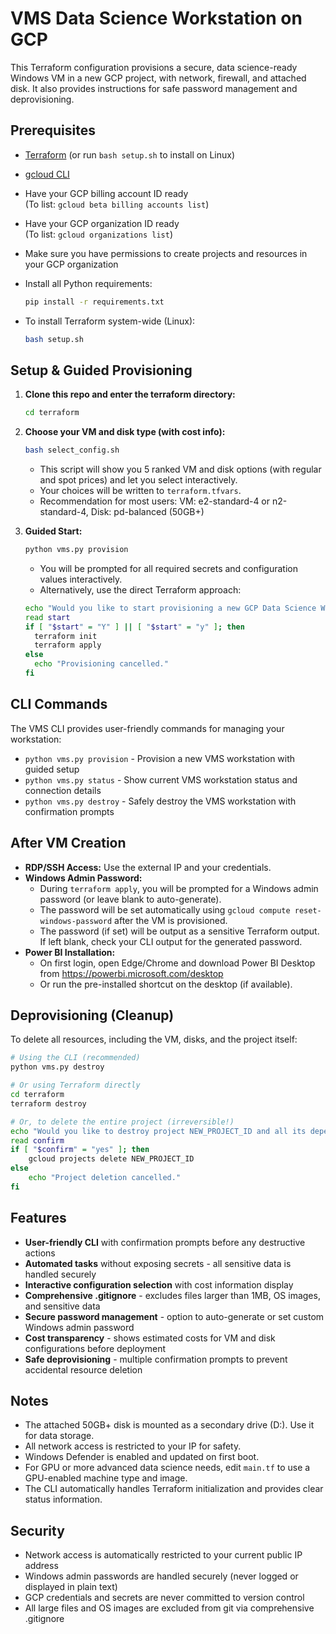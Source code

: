# VMS Data Science Workstation on GCP

This Terraform configuration provisions a secure, data science-ready Windows VM in a new GCP project, with network, firewall, and attached disk. It also provides instructions for safe password management and deprovisioning.

## Prerequisites

- [Terraform](https://www.terraform.io/downloads.html) (or run `bash setup.sh` to install on Linux)
- [gcloud CLI](https://cloud.google.com/sdk/docs/install)
- Have your GCP billing account ID ready  
	(To list: `gcloud beta billing accounts list`)
- Have your GCP organization ID ready  
	(To list: `gcloud organizations list`)
- Make sure you have permissions to create projects and resources in your GCP organization
- Install all Python requirements:
	```bash
	pip install -r requirements.txt
	```

- To install Terraform system-wide (Linux):
	```bash
	bash setup.sh
	```

## Setup & Guided Provisioning

1. **Clone this repo and enter the terraform directory:**
	```bash
	cd terraform
	```
2. **Choose your VM and disk type (with cost info):**
	```bash
	bash select_config.sh
	```
	- This script will show you 5 ranked VM and disk options (with regular and spot prices) and let you select interactively.
	- Your choices will be written to `terraform.tfvars`.
	- Recommendation for most users: VM: e2-standard-4 or n2-standard-4, Disk: pd-balanced (50GB+)

3. **Guided Start:**
	```bash
	python vms.py provision
	```
	- You will be prompted for all required secrets and configuration values interactively.
	- Alternatively, use the direct Terraform approach:
	```bash
	echo "Would you like to start provisioning a new GCP Data Science Workstation project? (Y/N)"
	read start
	if [ "$start" = "Y" ] || [ "$start" = "y" ]; then
	  terraform init
	  terraform apply
	else
	  echo "Provisioning cancelled."
	fi
	```

## CLI Commands

The VMS CLI provides user-friendly commands for managing your workstation:

- `python vms.py provision` - Provision a new VMS workstation with guided setup
- `python vms.py status` - Show current VMS workstation status and connection details
- `python vms.py destroy` - Safely destroy the VMS workstation with confirmation prompts

## After VM Creation

- **RDP/SSH Access:** Use the external IP and your credentials.
- **Windows Admin Password:**
	- During `terraform apply`, you will be prompted for a Windows admin password (or leave blank to auto-generate).
	- The password will be set automatically using `gcloud compute reset-windows-password` after the VM is provisioned.
	- The password (if set) will be output as a sensitive Terraform output. If left blank, check your CLI output for the generated password.
- **Power BI Installation:**
	- On first login, open Edge/Chrome and download Power BI Desktop from https://powerbi.microsoft.com/desktop
	- Or run the pre-installed shortcut on the desktop (if available).

## Deprovisioning (Cleanup)

To delete all resources, including the VM, disks, and the project itself:

```bash
# Using the CLI (recommended)
python vms.py destroy

# Or using Terraform directly
cd terraform
terraform destroy

# Or, to delete the entire project (irreversible!)
echo "Would you like to destroy project NEW_PROJECT_ID and all its dependencies? (yes/no)"
read confirm
if [ "$confirm" = "yes" ]; then
	gcloud projects delete NEW_PROJECT_ID
else
	echo "Project deletion cancelled."
fi
```

## Features

- **User-friendly CLI** with confirmation prompts before any destructive actions
- **Automated tasks** without exposing secrets - all sensitive data is handled securely
- **Interactive configuration selection** with cost information display
- **Comprehensive .gitignore** - excludes files larger than 1MB, OS images, and sensitive data
- **Secure password management** - option to auto-generate or set custom Windows admin password
- **Cost transparency** - shows estimated costs for VM and disk configurations before deployment
- **Safe deprovisioning** - multiple confirmation prompts to prevent accidental resource deletion

## Notes

- The attached 50GB+ disk is mounted as a secondary drive (D:). Use it for data storage.
- All network access is restricted to your IP for safety.
- Windows Defender is enabled and updated on first boot.
- For GPU or more advanced data science needs, edit `main.tf` to use a GPU-enabled machine type and image.
- The CLI automatically handles Terraform initialization and provides clear status information.

## Security

- Network access is automatically restricted to your current public IP address
- Windows admin passwords are handled securely (never logged or displayed in plain text)
- GCP credentials and secrets are never committed to version control
- All large files and OS images are excluded from git via comprehensive .gitignore